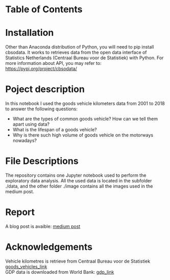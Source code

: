 # Table of Contents


# Installation
Other than Anaconda distribution of Python, you will need to pip install cbsodata. It works to retrieves data from the open data interface of Statistics Netherlands (Centraal Bureau voor de Statistiek) with Python. For more information about API, you may refer to: https://pypi.org/project/cbsodata/

# Poject description
In this notebook I used the goods vehicle kilometers data from 2001 to 2018 to answer the following questions: 

- What are the types of common goods vehicle? How can we tell them apart using data? 
- What is the lifespan of a goods vehicle? 
- Why is there such high volume of goods vehicle on the motorways nowadays?

# File Descriptions
The repository contains one Jupyter notebook used to perform the exploratory data analysis. All the used data is located in the subfolder ./data, and the other folder ./image contains all the images used in the medium post. 

# Report
A blog post is avaible: [medium post](https://medium.com/@jinchaochen/how-did-road-freight-transport-develop-in-the-netherlands-f42502a48047)

# Acknowledgements
Vehicle kilometres is retrieve from Centraal Bureau voor de Statistiek [goods_vehicles_link](https://opendata.cbs.nl/statline/portal.html?_la=en&_catalog=CBS&tableId=84651ENG&_theme=1111)<br/>
GDP data is downloaded from World Bank: [gdp_link](https://data.worldbank.org/country/netherlands)


